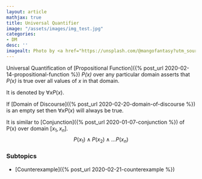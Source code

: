 ```yaml
---
layout: article
mathjax: true
title: Universal Quantifier
image: "/assets/images/img_test.jpg"
categories:
- DM
desc: '' 
imagealt: Photo by <a href="https://unsplash.com/@mangofantasy?utm_source=unsplash&utm_medium=referral&utm_content=creditCopyText">Tim Johnson</a> on <a href="https://unsplash.com/s/photos/logic?utm_source=unsplash&utm_medium=referral&utm_content=creditCopyText">Unsplash</a>
---
```


Universal Quantification of [Propositional Function]({% post_url 2020-02-14-propositional-function %}) *P(x)* over any particular domain asserts that *P(x)* is true over all values of *x* in that domain.

It is denoted by $\forall xP(x)$.

If [Domain of Discourse]({% post_url 2020-02-20-domain-of-discourse %}) is an empty set then $\forall xP(x)$ will always be true.

It is similar to [Conjunction]({% post_url 2020-01-07-conjunction %}) of P(x) over domain [$x_1, x_n$].
$$P(x_1) \wedge P(x_2) \wedge \dots P(x_n)$$

### Subtopics
- [Counterexample]({% post_url 2020-02-21-counterexample %})